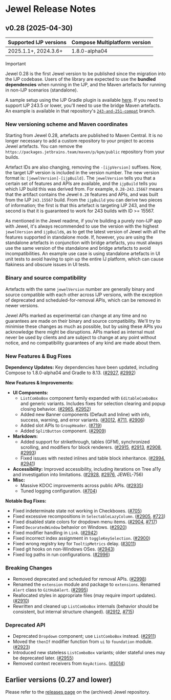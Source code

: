 # Jewel Release Notes

## v0.28 (2025-04-30)

Supported IJP versions | Compose Multiplatform version
--- | ---
2025.1.1+, 2024.3.6+ | 1.8.0-alpha04

> [!IMPORTANT]
> Jewel 0.28 is the first Jewel version to be published since the migration into the IJP codebase.
> Users of the library are expected to use the **bundled dependencies** when running in the IJP, and the
> Maven artefacts for running in non-IJP scenarios (standalone).
> 
> A sample setup using the IJP Gradle plugin is available [here](https://github.com/rock3r/jewel-ijp-template).
> If you need to support IJP 243.5 or lower, you'll need to use the bridge Maven artefacts. An example is available
> in that repository's [`243-and-251-compat`](https://github.com/rock3r/jewel-ijp-template/tree/243-and-251-compat) branch.

### New versioning scheme and Maven coordinates
Starting from Jewel 0.28, artefacts are published to Maven Central. It is no longer necessary to add a custom repository to your project to access Jewel artefacts. You can remove the `https://packages.jetbrains.team/maven/p/kpm/public` repository from your builds.

Artefact IDs are also changing, removing the `-[ijpVersion]` suffixes. Now, the target IJP version is included in the version number. The new version format is: `[jewelVersion]-[ijpBuild]`. The `jewelVersion` tells you that a certain set of features and APIs are available, and the `ijpBuild` tells you which IJP build this was derived from. For example, `0.28-243.15667` means that the artifact contains the Jewel `0.28` features and APIs, and was built from the IJP `243.15567` build. From the `ijpBuild` you can derive two pieces of information; the first is that this artefact is targeting IJP 243, and the second is that it is guaranteed to work for 243 builds with ID >= 15567.

As mentioned in the Jewel readme, if you're building a purely non-IJP app with Jewel, it's always recommended to use the version with the highest `jewelVersion` and `ijpBuild`s, as to get the latest version of Jewel with all the features supported in standalone mode. If, however, you are using the standalone artefacts in conjunction with bridge artefacts, you must always use the same version of the standalone and bridge artefacts to avoid incompatibilities. An example use case is using standalone artefacts in UI unit tests to avoid having to spin up the entire IJ platform, which can cause flakiness and obscure issues in UI tests.

### Binary and source compatibility
Artefacts with the same `jewelVersion` number are generally binary and source compatible with each other across IJP versions, with the exception of deprecated and scheduled-for-removal APIs, which can be removed in newer versions.

Jewel APIs marked as experimental can change at any time and no guarantees are made on their binary and source compatibility. We'll try to minimise these changes as much as possible, but by using these APIs you acknowledge there might be disruptions. APIs marked as internal must never be used by clients and are subject to change at any point without notice, and no compatibility guarantees of any kind are made about them.

### New Features & Bug Fixes

**Dependency Updates:** Key dependencies have been updated, including Compose to 1.8.0-alpha04 and Gradle to 8.13. ([#2927](https://github.com/JetBrains/intellij-community/pull/2927), [#2992](https://github.com/JetBrains/intellij-community/pull/2992))

**New Features & Improvements:**

* **UI Components:**
    * `ListComboBox` component family expanded with `EditableComboBox` and generic variants. Includes fixes for selection clearing and popup closing behavior. ([#2965](https://github.com/JetBrains/intellij-community/pull/2965), [#2952](https://github.com/JetBrains/intellij-community/pull/2952))
    * Added new Banner components (Default and Inline) with info, success, warning, and error variants. ([#3012](https://github.com/JetBrains/intellij-community/pull/3012), [#711](https://github.com/JetBrains/jewel/pull/711), [#2906](https://github.com/JetBrains/intellij-community/pull/2906))
    * Added slot APIs to `GroupHeader`. ([#719](https://github.com/JetBrains/jewel/pull/719))
    * Added `SplitButton` component. ([#2909](https://github.com/JetBrains/intellij-community/pull/2909))
* **Markdown:**
    * Added support for strikethrough, tables (GFM), synchronized scrolling, and modifiers for block renderers. ([#2915](https://github.com/JetBrains/intellij-community/pull/2915), [#2913](https://github.com/JetBrains/intellij-community/pull/2913), [#2908](https://github.com/JetBrains/intellij-community/pull/2908), [#2993](https://github.com/JetBrains/intellij-community/pull/2993))
    * Fixed issues with nested inlines and table block inheritance. ([#2994](https://github.com/JetBrains/intellij-community/pull/2994), [#2941](https://github.com/JetBrains/intellij-community/pull/2941))
* **Accessibility:** Improved accessibility, including iterations on Tree a11y and investigation into limitations. ([#2928](https://github.com/JetBrains/intellij-community/pull/2928), [#2976](https://github.com/JetBrains/intellij-community/pull/2976), JEWEL-756)
* **Misc:**
    * Massive KDOC improvements across public APIs. ([#2935](https://github.com/JetBrains/intellij-community/pull/2935))
    * Tuned logging configuration. ([#704](https://github.com/JetBrains/jewel/pull/704))

**Notable Bug Fixes:**

* Fixed indeterminate state not working in Checkboxes. ([#705](https://github.com/JetBrains/jewel/pull/705))
* Fixed excessive recompositions in `SelectableLazyColumn`. ([#2905](https://github.com/JetBrains/intellij-community/pull/2905), [#723](https://github.com/JetBrains/jewel/pull/723))
* Fixed disabled state colors for dropdown menu items. ([#2904](https://github.com/JetBrains/intellij-community/pull/2904), [#717](https://github.com/JetBrains/jewel/pull/717))
* Fixed `DecoratedWindow` behavior on Windows. ([#2920](https://github.com/JetBrains/intellij-community/pull/2920))
* Fixed modifier handling in `Link`. ([#2942](https://github.com/JetBrains/intellij-community/pull/2942))
* Fixed incorrect index assignment in `toggleKeySelection`. ([#2900](https://github.com/JetBrains/intellij-community/pull/2900))
* Fixed wrong registry key for `TooltipMetrics` delay. ([#3011](https://github.com/JetBrains/intellij-community/pull/3011))
* Fixed git hooks on non-Windows OSes. ([#2943](https://github.com/JetBrains/intellij-community/pull/2943))
* Fixed log paths in run configurations. ([#2996](https://github.com/JetBrains/intellij-community/pull/2996))

### Breaking Changes

* Removed deprecated and scheduled for removal APIs. ([#2998](https://github.com/JetBrains/intellij-community/pull/2998))
* Renamed the `extension` module and package to `extensions`. Renamed `Alert` class to `GitHubAlert`. ([#2995](https://github.com/JetBrains/intellij-community/pull/2995))
* Reallocated styles in appropriate files (may require import updates). ([#2910](https://github.com/JetBrains/intellij-community/pull/2910))
* Rewritten and cleaned up `ListComboBox` internals (behavior should be consistent, but internal structure changed). ([#2912](https://github.com/JetBrains/intellij-community/pull/2912), [#715](https://github.com/JetBrains/jewel/pull/715))

### Deprecated API

* Deprecated `Dropdown` component; use `ListComboBox` instead. ([#2911](https://github.com/JetBrains/intellij-community/pull/2911))
* Moved the `thenIf` modifier function from `ui` to `foundation` module. ([#2923](https://github.com/JetBrains/intellij-community/pull/2923))
* Introduced new stateless `ListComboBox` variants; older stateful ones may be deprecated later. ([#2955](https://github.com/JetBrains/intellij-community/pull/2955))
* Removed context receivers from `KeyActions`. ([#3014](https://github.com/JetBrains/intellij-community/pull/3014))
 
## Earlier versions (0.27 and lower)

Please refer to the [releases page](https://github.com/JetBrains/jewel/releases) on the (archived) Jewel repository.
